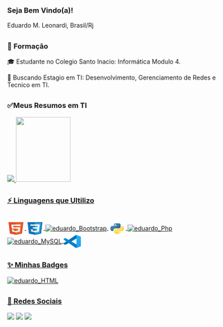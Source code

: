### Seja Bem Vindo(a)!

Eduardo M. Leonardi, Brasil/Rj

##

### 🌱 Formação

🎓 Estudante no Colegio Santo Inacio: Informática Modulo 4.

📝 Buscando Estagio em TI: Desenvolvimento, Gerenciamento de Redes e Tecnico em TI.

##

### ✅Meus Resumos em TI

<div>
  <a href="https://github.com/EduardoMouraLeonardi">
  <img height="150em" src="https://github-readme-stats.vercel.app/api?username=EduardoMouraLeonardi&show_icons=true&theme=radical&include_all_commits=true&count_private=true"/>
  <img height="150em" width="50%" aligh="right" style=border_radius="20" src="https://github-readme-stats.vercel.app/api/top-langs/?username=EduardoMouraLeonardi&layout=compact&langs_count=7&theme=radical"/>
</div>

##

### ⚡ Linguagens que Ultilizo
  
<div style="display: inline_block"><br>
  <img align="center" alt="eduardo_HTML" height="30" width="40" src="https://raw.githubusercontent.com/devicons/devicon/master/icons/html5/html5-original.svg">
  <img align="center" alt="eduardo_CSS" height="30" width="40" src="https://raw.githubusercontent.com/devicons/devicon/master/icons/css3/css3-original.svg">
  <img align="center" alt="eduardo_Bootstrap" height="30" width="40" src="https://cdn.jsdelivr.net/gh/devicons/devicon/icons/bootstrap/bootstrap-original-wordmark.svg">
  <img align="center" alt="eduardo_Python" height="30" width="40" src="https://raw.githubusercontent.com/devicons/devicon/master/icons/python/python-original.svg">
  <img align="center" alt="eduardo_Php" height="40" width="50" src="https://cdn.jsdelivr.net/gh/devicons/devicon/icons/php/php-original.svg">
  <img align="center" alt="eduardo_MySQL" height="30" width="40" src="https://cdn.jsdelivr.net/gh/devicons/devicon/icons/mysql/mysql-original.svg">
  <img align="center" alt="eduardo_VsCode" height="30" width="40" src="https://raw.githubusercontent.com/devicons/devicon/master/icons/vscode/vscode-original.svg">
</div>
  
##

### ✨ Minhas Badges
<div>
  <a href="https://www.credly.com/earner/earned/badge/d6d495ed-89fc-4242-ac29-784a9fbe3da6">
  <img align="center" alt="eduardo_HTML" height="120" width="120" src="https://images.credly.com/size/340x340/images/68c0b94d-f6ac-40b1-a0e0-921439eb092e/image.png">
</div>

##
  
### 👥 Redes Sociais
<div>
  <a href="https://www.linkedin.com/in/eduardo-moura-leonardi-b4baa2250/"><img src="https://img.shields.io/badge/LinkedIn-0077B5?style=for-the-badge&logo=linkedin&logoColor=white" target="_blank"></a>
  <a href="mailto:eduardo.moura.leonardi@gmail.com"><img src="https://img.shields.io/badge/Gmail-D14836?style=for-the-badge&logo=gmail&logoColor=white" target="_blank"></a>
  <a href="https://www.instagram.com/iam_eduardomoura/"><img src="https://img.shields.io/badge/Instagram-E4405F?style=for-the-badge&logo=instagram&logoColor=white" target="_blank"></a>
</div>
  
